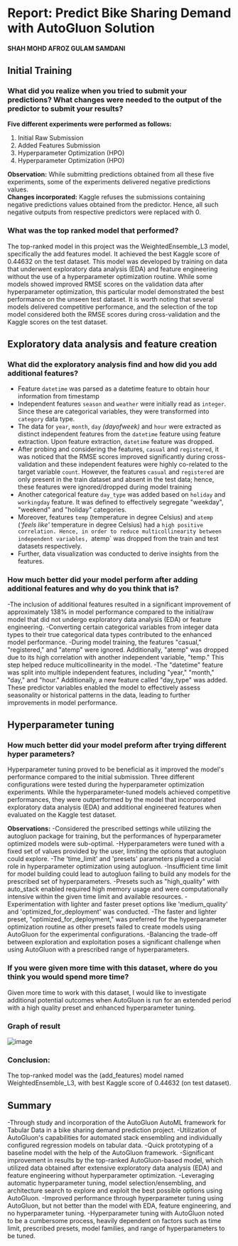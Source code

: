 # Report: Predict Bike Sharing Demand with AutoGluon Solution
#### SHAH MOHD AFROZ GULAM SAMDANI


## Initial Training
### What did you realize when you tried to submit your predictions? What changes were needed to the output of the predictor to submit your results?
**Five different experiments were performed as follows:**
1. Initial Raw Submission
2. Added Features Submission 
3. Hyperparameter Optimization (HPO) 
4. Hyperparameter Optimization (HPO) 

**Observation:** While submitting predictions obtained from all these five experiments, some of the experiments delivered negative predictions values.<br>
**Changes incorporated:** Kaggle refuses the submissions containing negative predictions values obtained from the predictor. Hence, all such negative outputs from respective predictors were replaced with 0.<br>


### What was the top ranked model that performed?
The top-ranked model in this project was the WeightedEnsemble_L3 model, specifically the add features model. It achieved the best Kaggle score of 0.44632 on the test dataset. This model was developed by training on data that underwent exploratory data analysis (EDA) and feature engineering without the use of a hyperparameter optimization routine. While some models showed improved RMSE scores on the validation data after hyperparameter optimization, this particular model demonstrated the best performance on the unseen test dataset. It is worth noting that several models delivered competitive performance, and the selection of the top model considered both the RMSE scores during cross-validation and the Kaggle scores on the test dataset.

## Exploratory data analysis and feature creation
### What did the exploratory analysis find and how did you add additional features?
- Feature `datetime` was parsed as a datetime feature to obtain hour information from timestamp
- Independent features `season` and `weather` were initially read as `integer`. Since these are categorical variables, they were transformed into `category` data type.
- The data for `year`, `month`, `day` *(dayofweek)* and `hour` were extracted as distinct independent features from the `datetime` feature using feature extraction. Upon feature extraction, `datetime` feature was dropped. 
- After probing and considering the features, `casual` and `registered`, it was noticed that the RMSE scores improved significantly during cross-validation and these independent features were highly co-related to the target variable `count`. However, the features `casual` and `registered` are only present in the train dataset and absent in the test data; hence, these features were ignored/dropped during model training
- Another categorical feature `day_type` was added based on `holiday` and `workingday` feature. It was defined to effectively segregate "weekday", "weekend" and "holiday" categories.
- Moreover, features `temp` (temperature in degree Celsius) and `atemp` (*'feels like'* temperature in degree Celsius) had a `high positive correlation. Hence, in order to reduce multicollinearity between independent variables, `atemp` was dropped from the train and test datasets respectively.
- Further, data visualization was conducted to derive insights from the features.


### How much better did your model perform after adding additional features and why do you think that is?
-The inclusion of additional features resulted in a significant improvement of approximately 138% in model performance compared to the initial/raw model that did not undergo exploratory data analysis (EDA) or feature engineering.
-Converting certain categorical variables from integer data types to their true categorical data types contributed to the enhanced model performance.
-During model training, the features "casual," "registered," and "atemp" were ignored. Additionally, "atemp" was dropped due to its high correlation with another independent variable, "temp." This step helped reduce multicollinearity in the model.
-The "datetime" feature was split into multiple independent features, including "year," "month," "day," and "hour." Additionally, a new feature called "day_type" was added. These predictor variables enabled the model to effectively assess seasonality or historical patterns in the data, leading to further improvements in model performance. 


## Hyperparameter tuning
### How much better did your model preform after trying different hyper parameters?
Hyperparameter tuning proved to be beneficial as it improved the model's performance compared to the initial submission. Three different configurations were tested during the hyperparameter optimization experiments. While the hyperparameter-tuned models achieved competitive performances, they were outperformed by the model that incorporated exploratory data analysis (EDA) and additional engineered features when evaluated on the Kaggle test dataset.

**Observations:**
-Considered the prescribed settings while utilizing the autogluon package for training, but the performances of hyperparameter optimized models were sub-optimal.
-Hyperparameters were tuned with a fixed set of values provided by the user, limiting the options that autogluon could explore.
-The 'time_limit' and 'presets' parameters played a crucial role in hyperparameter optimization using autogluon.
-Insufficient time limit for model building could lead to autogluon failing to build any models for the prescribed set of hyperparameters.
-Presets such as "high_quality" with auto_stack enabled required high memory usage and were computationally intensive within the given time limit and available resources.
-Experimentation with lighter and faster preset options like 'medium_quality' and 'optimized_for_deployment' was conducted.
-The faster and lighter preset, "optimized_for_deployment," was preferred for the hyperparameter optimization routine as other presets failed to create models using AutoGluon for the experimental configurations.
-Balancing the trade-off between exploration and exploitation poses a significant challenge when using AutoGluon with a prescribed range of hyperparameters.


### If you were given more time with this dataset, where do you think you would spend more time?
Given more time to work with this dataset, I would like to investigate additional potential outcomes when AutoGluon is run for an extended period with a high quality preset and enhanced hyperparameter tuning.

### Graph of result

![image](https://github.com/Mohd-Afroz-Shah/Bike-demand-prediction-udacity-project/assets/98610550/81761195-c1a4-4141-ba83-e83de29d18f7)

### Conclusion:
The top-ranked model was the (add_features) model named WeightedEnsemble_L3, with best Kaggle score of 0.44632 (on test dataset).


## Summary
-Through study and incorporation of the AutoGluon AutoML framework for Tabular Data in a bike sharing demand prediction project.
-Utilization of AutoGluon's capabilities for automated stack ensembling and individually configured regression models on tabular data.
-Quick prototyping of a baseline model with the help of the AutoGluon framework.
-Significant improvement in results by the top-ranked AutoGluon-based model, which utilized data obtained after extensive exploratory data analysis (EDA) and feature engineering without hyperparameter optimization.
-Leveraging automatic hyperparameter tuning, model selection/ensembling, and architecture search to explore and exploit the best possible options using AutoGluon.
-Improved performance through hyperparameter tuning using AutoGluon, but not better than the model with EDA, feature engineering, and no hyperparameter tuning.
-Hyperparameter tuning with AutoGluon noted to be a cumbersome process, heavily dependent on factors such as time limit, prescribed presets, model families, and range of hyperparameters to be tuned.
